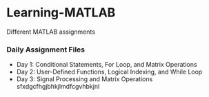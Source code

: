 # Learning-MATLAB
Different MATLAB assignments 

### Daily Assignment Files 

- Day 1: Conditional Statements, For Loop, and Matrix Operations
- Day 2: User-Defined Functions, Logical Indexing, and While Loop
- Day 3: Signal Processing and Matrix Operations
sfxdgcfhgjbhkjlmdfcgvhbkjnl
